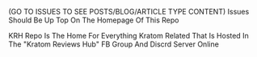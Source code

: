 (GO TO ISSUES TO SEE POSTS/BLOG/ARTICLE TYPE CONTENT) 
Issues Should Be Up Top On The Homepage Of This Repo

KRH Repo Is The Home For Everything Kratom Related That Is Hosted In The "Kratom Reviews Hub" FB Group And Discrd Server Online
